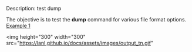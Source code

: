 Description: test dump

The objective is to test the **dump** command for various file format options.
[Example 1](description_dump.md)

<img height="300" width="300" src="https://lanl.github.io/docs/assets/images/output_tn.gif"
